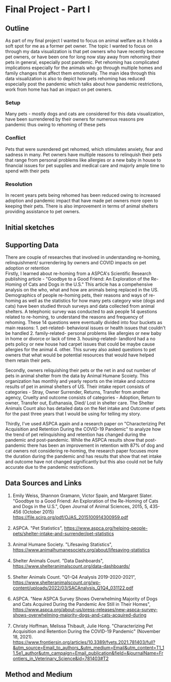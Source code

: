 # Final Project - Part I

## Outline
As part of my final project I wanted to focus on animal welfare as it holds a soft spot for me as a former pet owner. The topic I wanted to focus on through my data visualization is that pet owners who have recently become pet owners, or have been one for long now stay away from rehoming their pets in general, especially post pandemic. Pet rehoming has complicated implications especially for the animals who go through multiple homes and family changes that affect them emotionally. The main idea through this data visualization is also to depict how pets rehoming has reduced especially post the pandemic which talks about how pandemic restrictions, work from home has had an impact on pet owners. 

### Setup
Many pets - mostly dogs and cats are considered for this data visualization, have been surrendered by their owners for numerous reasons pre pandemic thus owing to rehoming of these pets

### Conflict
Pets that were surendered get rehomed, which stimulates anxiety, fear and sadness in many. Pet owners have multiple reasons to relinquish their pets that range from personal problems like allergies or a new baby in house to financial issues for pet supplies and medical care and majorly ample time to spend with their pets

### Resolution
In recent years pets being rehomed has been reduced owing to increased adoption and pandemic impact that have made pet owners more open to keeping their pets. There is also improvement in terms of animal shelters providing assistance to pet owners. 

## Initial sketches

<div class="flourish-embed flourish-chart" data-src="visualisation/11305813"><script src="https://public.flourish.studio/resources/embed.js"></script></div>


## Supporting Data
There are couple of researches that involved in understanding re-homing, relinquishment/ surrendering by owners and COVID impacts on pet adoption or retention
<br/>
Firstly, I learned about re-homing from a ASPCA's Scientific Research publishing article - "Goodbye to a Good Friend: An Exploration of the Re-Homing of Cats and Dogs in the U.S." This article has a compehensive analysis on the who, what and how are animals being replaced in the US. Demographics of people re-homing pets, their reasons and ways of re-homing as well as the statistics for how many pets category wise (dogs and cats) have been studied throuh surveys and data collected from animal shelters. A telephonic survey was conducted to ask people 14 questions related to re-homing, to understand the reasons and frequency of rehoming. These 14 questions were eventually divided into four buckets as main reasons: 1. pet-related- behavioral issues or health issues that couldn't be handled 2. family-related- personal problems like allergies or new baby in home or divorce or lack of time 3. housing-related- landlord had a no pets policy or new house had carpet issues that could be maybe cause allergies for the animal 4. other. This survey also asked questions to pet owners that what would be potential resources that would have helped them retain their pets. 

Secondly, owners reliquishing their pets or the net in and out number of pets in animal shelter from the data by Animal Humane Scoiety. This organization has monthly and yearly reports on the intake and outcome results of pet in animal shelters of US. Their intake report consists of categories - Stray, Owner Surrender, Returns, Transfer from another agency, Cruelty and outcome consists of categories - Adoption, Return to owner, Transfer out, Euthanasia, Died/ Lost in shelter care. The Shelter Animals Count also has detailed data on the Net intake and Outcome of pets for the past three years that I would be using for telling my story.

Thirdly, I've used ASPCA again and a research paper on "Characterizing Pet Acquisition and Retention During the COVID-19 Pandemic" to analyze how the trend of pet relinquishing and retention has changed during the pandemic and post-pandemic. While the ASPCA results show that post-pandemic there has been an improvement in retention with 87% of dog and cat owners not considering re-homing, the research paper focuses more the duration during the pandemic and has results that show that net intake and outcome have not changed significantly but this also could not be fully accurate due to the pandemic restrictions. 
<br/>

## Data Sources and Links
1) Emily Weiss, Shannon Gramann, Victor Spain, and Margaret Slater. "Goodbye to a Good Friend: An Exploration of the Re-Homing of Cats and Dogs in the U.S.", Open Journal of Animal Sciences, 2015, 5, 435-456 (October 2015) 
https://file.scirp.org/pdf/OJAS_2015100914300959.pdf
<br/><br/>
2) ASPCA. "Pet Statistics", https://www.aspca.org/helping-people-pets/shelter-intake-and-surrender/pet-statistics <br/><br/>
3) Animal Humane Society. "Lifesaving Statistics", https://www.animalhumanesociety.org/about/lifesaving-statistics <br/><br/>
4) Shelter Animals Count. "Data Dashboards", https://www.shelteranimalscount.org/data-dashboards/ <br/><br/>
5) Shelter Animals Count. "Q1-Q4 Analysis 2019-2020-2021", https://www.shelteranimalscount.org/wp-content/uploads/2022/03/SACAnalysis_Q1Q4_031122.pdf <br/><br/>
6) ASPCA. "New ASPCA Survey Shows Overwhelming Majority of Dogs and Cats Acquired During the Pandemic Are Still in Their Homes", https://www.aspca.org/about-us/press-releases/new-aspca-survey-shows-overwhelming-majority-dogs-and-cats-acquired-during <br/><br/>
7) Christy Hoffman, Melissa Thibault, Julie Hong. "Characterizing Pet Acquisition and Retention During the COVID-19 Pandemic" (November 18, 2021).
https://www.frontiersin.org/articles/10.3389/fvets.2021.781403/full?&utm_source=Email_to_authors_&utm_medium=Email&utm_content=T1_11.5e1_author&utm_campaign=Email_publication&field=&journalName=Frontiers_in_Veterinary_Science&id=781403#T2

## Method and Medium
